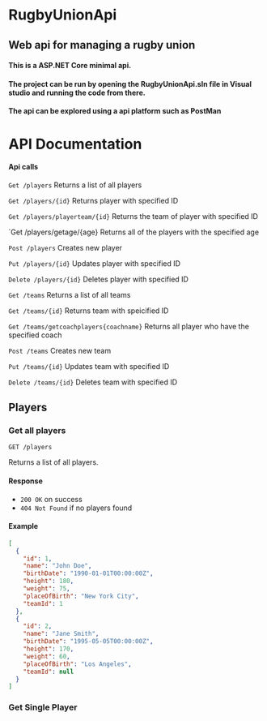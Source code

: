 # RugbyUnionApi
## Web api for managing a rugby union

#### This is a ASP.NET Core minimal api.

#### The project can be run by opening the RugbyUnionApi.sln file in Visual studio and running the code from there.

#### The api can be explored using a api platform such as PostMan


# API Documentation

#### Api calls
`Get /players` Returns a list of all players

`Get /players/{id}` Returns player with specified ID

`Get /players/playerteam/{id}` Returns the team of player with specified ID

`Get /players/getage/{age} Returns all of the players with the specified age

`Post /players` Creates new player

`Put /players/{id}` Updates player with specified ID

`Delete /players/{id}` Deletes player with specified ID

`Get /teams` Returns a list of all teams

`Get /teams/{id}` Returns team with speicified ID

`Get /teams/getcoachplayers{coachname}` Returns all player who have the specified coach

`Post /teams` Creates new team

`Put /teams/{id}` Updates team with specified ID

`Delete /teams/{id}` Deletes team with specified ID


## Players

### Get all players

`GET /players`

Returns a list of all players.

#### Response

- `200 OK` on success
- `404 Not Found` if no players found

#### Example

```json
[
  {
    "id": 1,
    "name": "John Doe",
    "birthDate": "1990-01-01T00:00:00Z",
    "height": 180,
    "weight": 75,
    "placeOfBirth": "New York City",
    "teamId": 1
  },
  {
    "id": 2,
    "name": "Jane Smith",
    "birthDate": "1995-05-05T00:00:00Z",
    "height": 170,
    "weight": 60,
    "placeOfBirth": "Los Angeles",
    "teamId": null
  }
]
```
### Get Single Player
